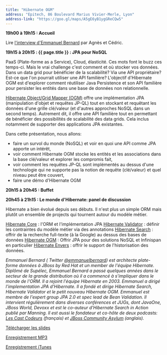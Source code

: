 ```yaml
---
title: "Hibernate OGM"
address: "Epitech, 86 Boulevard Marius Vivier-Merle, Lyon"
address-link: "https://goo.gl/maps/A5gE6yB1ygGReCQw5"
---
```


**19h00 à 19h15 : Accueil**

Lire
[l'interview d'Emmanuel Bernard](http://jduchess.org/duchess-france/blog/hibernons-avec-emmanuel-bernard/)
par Agnès et Cédric.

**19h15 à 20h15 : {{ page.title }} : JPA pour NoSQL**

PaaS (Plate-forme as a Service), Cloud, élasticité. Ces mots font le buzz ces temps-ci. Mais le vrai challenge c'est comment et où stocker vos données. Dans un data grid pour bénéficier de la scalabilité? Via une API propriétaire? Est-ce que l'on pourrait utiliser une API familière?
L'objectif d'Hibernate OGM est d'explorer comment réutiliser Java Persistence et son API familière pour persister les entités dans une base de données non relationnelle.

[Hibernate Object/Grid Mapper (OGM)](http://www.hibernate.org/subprojects/ogm.html)
offre une implémentation JPA (manipulation d'objet et requêtes JP-QL) tout en stockant et requêtant les données d'une grille clé/valeur (et d'autres approches NoSQL dans un second temps). Autrement dit, il offre une API familière tout en permettant de bénéficier des possibilités de scalabilité des data grids. Cela inclus notamment de supporter des applications JPA existantes.

Dans cette présentation, nous allons:

* faire un survol du monde (NoSQL) et voir en quoi une API comme JPA apporte un intérêt,
* voir comment Hibernate OGM stocke les entités et les associations dans la base clé/valeur et explorer les compromis fait,
* voir comment les requêtes JP-QL sont implémentés au dessus d'une technologie qui ne supporte pas la notion de requête (clé/valeur) et quel niveau peut être couvert,
* faire une démo d'Hibernate OGM

**20h15 à 20h45 : Buffet**

**20h45 à 21h15 : Le monde d'Hibernate: panel de discussion**

Hibernate a bien évolué depuis ses débuts. Il n'est plus un simple ORM mais plutôt un ensemble de projects qui tournent autour du modèle métier.

[Hibernate Core](http://www.hibernate.org/) : l'ORM et l'implémentation JPA
[Hibernate Validator](http://www.hibernate.org/subprojects/validator.html) : définir les contraintes du modèle métier via des annotations
[Hibernate Search](http://www.hibernate.org/subprojects/search.html) : offrir de la recherche full-texte (à la Google) au dessus des bases de données
[Hibernate OGM](http://www.hibernate.org/subprojects/ogm.html) : Offrir JPA pour des solutions NoSQL et Infinispan en particulier
[Hibernate Envers](http://www.jboss.org/envers) : offrir le support de l'historisation des données.

*Emmanuel Bernard
( <i class="fab fa-twitter"></i><span class="d-sm-none"> Twitter</span> [@emmanuelbernard](http://twitter.com/emmanuelbernard))
est architecte plate-forme données à JBoss by Red Hat et un member de l'équipe Hibernate.
Diplômé de Supélec, Emmanuel Bernard a passé quelques années dans le secteur de la grande distribution où il a commencé à s'impliquer dans le monde de l'ORM. Il a rejoint l'équipe Hibernate en 2003.
Emmanuel a dirigé l'implementation JPA d'Hibernate. Il a fondé et dirige Hibernate Search, Hibernate Validator et le petit nouveau Hibernate OGM.
Emmanuel est membre de l'expert group JPA 2.0 et spec lead de Bean Validation.
Il intervient régulièrement dans diverses conférences et JUGs, dont JavaOne, JBoss World, Devoxx et est le co-auteur d'Hibernate Search in Action publié par Manning.
Il est aussi le fondateur et co-hôte de deux podcasts:
[Les Cast Codeurs](http://lescastcodeurs.com/)
(français) et
[JBoss Community Asylum](http://asylum.jboss.org/)
(anglais).*

[Télécharger les slides](http://emmanuelbernard.com/various/presentations/hibernate-ogm-concepts-1.1.pdf)

[Enregistrement MP3](http://pod.cast-it.fr/lyonjug-23-06-2011-ogm.mp3)

[Enregistrement iTunes](http://pod.cast-it.fr/lyonjug-23-06-2011-ogm.m4a)